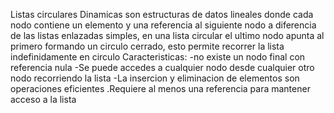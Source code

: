 Listas circulares Dinamicas
son estructuras de datos lineales donde cada nodo contiene un elemento y una referencia al siguiente nodo
a diferencia de las listas enlazadas simples, en una lista circular el ultimo nodo apunta al primero
formando un circulo cerrado, esto permite recorrer la lista indefinidamente en circulo
Caracteristicas:
-no existe un nodo final con referencia nula
-Se puede accedes a cualquier nodo desde cualquier otro nodo recorriendo la lista
-La insercion y eliminacion de elementos son operaciones eficientes
.Requiere al menos una referencia para mantener acceso a la lista
